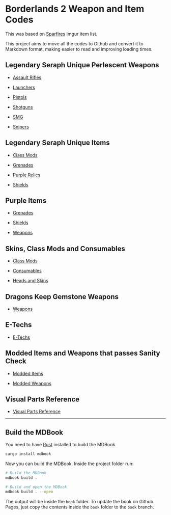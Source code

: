 # Borderlands 2 Weapon and Item Codes

This was based on [Sparfires](https://imgur.com/user/sparfires) Imgur item list.

This project aims to move all the codes to Github and convert it to Markdown format, making easier to read and improving loading times.

## Legendary Seraph Unique Perlescent Weapons
- [Assault Rifles](src/legendary_seraph_unique_perlescent_weapons/pearlescent_seraph_legendary_unique_assault_rifles.md)

- [Launchers](src/legendary_seraph_unique_perlescent_weapons/pearlescent_seraph_legendary_unique_launchers.md)

- [Pistols](src/legendary_seraph_unique_perlescent_weapons/pearlescent_seraph_legendary_unique_pistols.md)

- [Shotguns](src/legendary_seraph_unique_perlescent_weapons/pearlescent_seraph_legendary_unique_shotguns.md)

- [SMG](src/legendary_seraph_unique_perlescent_weapons/pearlescent_seraph_legendary_unique_smg.md)

- [Snipers](src/legendary_seraph_unique_perlescent_weapons/pearlescent_seraph_legendary_unique_snipers.md)

## Legendary Seraph Unique Items

- [Class Mods](src/legendary_seraph_unique_items/legendary_blue_class_mods.md)

- [Grenades](src/legendary_seraph_unique_items/legendary_seraph_unique_grenades.md)

- [Purple Relics](src/legendary_seraph_unique_items/legendary_seraph_unique_purple_relics.md)

- [Shields](src/legendary_seraph_unique_items/legendary_seraph_unique_shields.md)

## Purple Items

- [Grenades](src/purple_items/purple_grenades.md)

- [Shields](src/purple_items/purple_shields.md)

- [Weapons](src/purple_items/purple_weapons.md)

## Skins, Class Mods and Consumables

- [Class Mods](src/skins_classmods_consumables/class_mods.md)

- [Consumables](src/skins_classmods_consumables/consumables.md)

- [Heads and Skins](src/skins_classmods_consumables/heads_and_skins.md)

## Dragons Keep Gemstone Weapons

- [Weapons](src/dragons_keep_gemstone_weapons/dragons_keep_gemstone_weapons.md)

## E-Techs

- [E-Techs](src/e_techs/e_techs.md)

## Modded Items and Weapons that passes Sanity Check

- [Modded Items](src/sanity_check_items/modded_items_that_passes_sanity_check.md)

- [Modded Weapons](src/sanity_check_items/modded_weapons_items_that_passes_sanity_check.md)

## Visual Parts Reference

- [Visual Parts Reference](src/visual_parts_reference/visual_parts_reference.md)

---

## Build the MDBook

You need to have [Rust](https://www.rust-lang.org/tools/install) installed to build the MDBook.

```bash
cargo install mdbook
```

Now you can build the MDBook. Inside the project folder run:

```bash
# Build the MDBook
mdbook build .

# Build and open the MDBook
mdbook build . --open
```

The output will be inside the `book` folder. To update the book on Github Pages, just copy the contents inside the `book` folder to the `book` branch.
